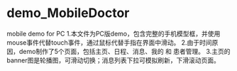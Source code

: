 # demo_MobileDoctor
mobile demo for PC
1.本文件为PC版demo，包含完整的手机模型框，并使用mouse事件代替touch事件，通过鼠标代替手指在界面中滑动。
2.由于时间原因，demo制作了5个页面，包括主页、日程、消息、我的 和 患者管理。
3.主页的banner图是轮播图，可滑动切换；消息列表下拉可模拟刷新，下滑滚动页面。
